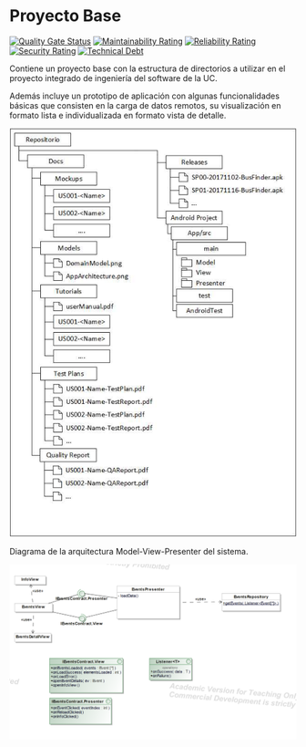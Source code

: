 # Proyecto Base

[![Quality Gate Status](https://sonarcloud.io/api/project_badges/measure?project=AppOcio2021&metric=alert_status)](https://sonarcloud.io/dashboard?id=AppOcio2021) [![Maintainability Rating](https://sonarcloud.io/api/project_badges/measure?project=AppOcio2021&metric=sqale_rating)](https://sonarcloud.io/dashboard?id=AppOcio2021) [![Reliability Rating](https://sonarcloud.io/api/project_badges/measure?project=AppOcio2021&metric=reliability_rating)](https://sonarcloud.io/dashboard?id=AppOcio2021) [![Security Rating](https://sonarcloud.io/api/project_badges/measure?project=AppOcio2021&metric=security_rating)](https://sonarcloud.io/dashboard?id=AppOcio2021) [![Technical Debt](https://sonarcloud.io/api/project_badges/measure?project=AppOcio2021&metric=sqale_index)](https://sonarcloud.io/dashboard?id=AppOcio2021)




Contiene un proyecto base con la estructura de directorios a utilizar en el proyecto integrado de ingeniería del software de la UC. 

Además incluye un prototipo de aplicación con algunas funcionalidades básicas que consisten en la carga de datos remotos, su visualización en formato lista e individualizada en formato vista de detalle.

![](estructura.jpg)

Diagrama de la arquitectura Model-View-Presenter del sistema.

![](Docs/Models/Arquitectura.png)
